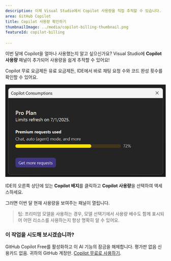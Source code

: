 ```yaml
---
description: 이제 Visual Studio에서 Copilot 사용량을 직접 추적할 수 있습니다.
area: GitHub Copilot
title: Copilot 사용량 확인하기
thumbnailImage: ../media/copilot-billing-thumbnail.png
featureId: copilot-billing

---
```



이번 달에 Copilot을 얼마나 사용했는지 알고 싶으신가요? Visual Studio에 **Copilot 사용량** 패널이 추가되어 사용량을 쉽게 추적할 수 있어요!

Copilot 무료 요금제든 유료 요금제든, IDE에서 바로 채팅 요청 수와 코드 완성 횟수를 확인할 수 있어요.

![사용 상태](../media/copilot-billing.png)

IDE의 오른쪽 상단에 있는 **Copilot 배지**를 클릭하고 **Copilot 사용량**을 선택하여 액세스하세요.

그러면 이번 달 현재 사용량을 보여주는 패널이 열립니다.

> 팁: 프리미엄 모델을 사용하는 경우, 모델 선택기에서 사용량 배수도 함께 표시되어 어떤 리소스를 사용하는지 항상 명확히 알 수 있어요.

### 이 작업을 시도해 보시겠습니까?
GitHub Copilot Free를 활성화하고 이 AI 기능의 잠금을 해제합니다.
평가판 없음 신용카드 없음. 귀하의 GitHub 계정만. [Copilot 무료로 사용하기](https://github.com/settings/copilot).
